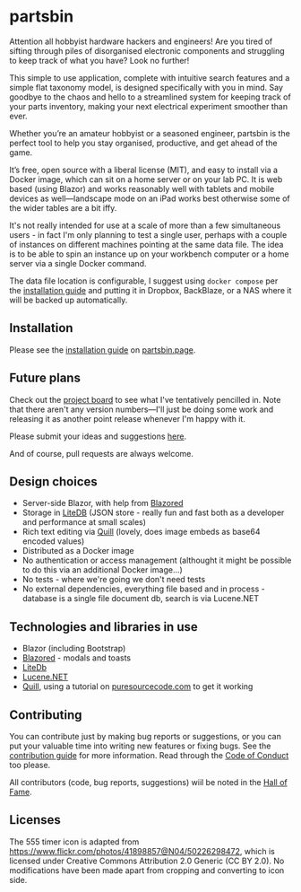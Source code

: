 # partsbin

Attention all hobbyist hardware hackers and engineers! Are you tired of sifting through piles of disorganised electronic components and struggling to keep track of what you have? Look no further!

This simple to use application, complete with intuitive search features and a simple flat taxonomy model, is designed specifically with you in mind. Say goodbye to the chaos and hello to a streamlined system for keeping track of your parts inventory, making your next electrical experiment smoother than ever.

Whether you’re an amateur hobbyist or a seasoned engineer, partsbin is the perfect tool to help you stay organised, productive, and get ahead of the game.

It’s free, open source with a liberal license (MIT), and easy to install via a Docker image, which can sit on a home server or on your lab PC. It is web based (using Blazor) and works reasonably well with tablets and mobile devices as well—landscape mode on an iPad works best otherwise some of the wider tables are a bit iffy.

It's not really intended for use at a scale of more than a few simultaneous users - in fact I'm only planning to test a single user, perhaps with a couple of instances on different machines pointing at the same data file. The idea is to be able to spin an instance up on your workbench computer or a home server via a single Docker command.

The data file location is configurable, I suggest using `docker compose` per the [installation guide](https://partsbin.page/installation-guide) and putting it in Dropbox, BackBlaze, or a NAS where it will be backed up automatically.


## Installation
Please see the [installation guide](https://partsbin.page/installation-guide) on [partsbin.page](https://partsbin.page).


## Future plans
Check out the [project board](https://github.com/users/becdetat/projects/3/views/4) to see what I've tentatively pencilled in. Note that there aren't any version numbers—I'll just be doing some work and releasing it as another point release whenever I'm happy with it.

Please submit your ideas and suggestions [here](https://github.com/becdetat/partsbin/issues).

And of course, pull requests are always welcome.


## Design choices
- Server-side Blazor, with help from [Blazored](https://github.com/Blazored)
- Storage in [LiteDB](https://www.litedb.org/) (JSON store - really fun and fast both as a developer and performance at small scales)
- Rich text editing via [Quill](https://quilljs.com/) (lovely, does image embeds as base64 encoded values)
- Distributed as a Docker image
- No authentication or access management (althought it might be possible to do this via an additional Docker image...)
- No tests - where we're going we don't need tests
- No external dependencies, everything file based and in process - database is a single file document db, search is via Lucene.NET


## Technologies and libraries in use
- Blazor (including Bootstrap)
- [Blazored](https://github.com/Blazored) -  modals and toasts
- [LiteDb](https://www.litedb.org/)
- [Lucene.NET](https://lucenenet.apache.org/)
- [Quill](https://quilljs.com/), using a tutorial on [puresourcecode.com](https://www.puresourcecode.com/dotnet/blazor/create-a-blazor-component-for-quill/) to get it working

## Contributing
You can contribute just by making bug reports or suggestions, or you can put your valuable time into writing new features or fixing bugs. See the [contribution guide](CONTRIB.md) for more information. Read through the [Code of Conduct](code-of-conduct.md) too please.

All contributors (code, bug reports, suggestions) wiil be noted in the [Hall of Fame](hall-of-fame.md).


## Licenses
The 555 timer icon is adapted from https://www.flickr.com/photos/41898857@N04/50226298472, which is licensed under Creative Commons Attribution 2.0 Generic (CC BY 2.0). No modifications have been made apart from cropping and converting to icon side.

